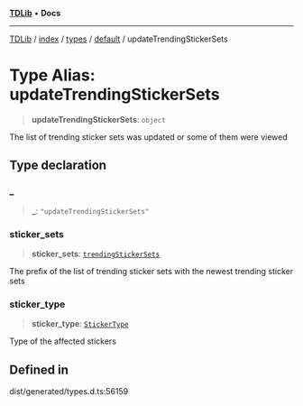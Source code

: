 [**TDLib**](../../../../../../README.md) • **Docs**

***

[TDLib](../../../../../../modules.md) / [index](../../../../../README.md) / [types](../../../README.md) / [default](../README.md) / updateTrendingStickerSets

# Type Alias: updateTrendingStickerSets

> **updateTrendingStickerSets**: `object`

The list of trending sticker sets was updated or some of them were viewed

## Type declaration

### \_

> **\_**: `"updateTrendingStickerSets"`

### sticker\_sets

> **sticker\_sets**: [`trendingStickerSets`](trendingStickerSets-1.md)

The prefix of the list of trending sticker sets with the newest trending sticker sets

### sticker\_type

> **sticker\_type**: [`StickerType`](StickerType.md)

Type of the affected stickers

## Defined in

dist/generated/types.d.ts:56159
